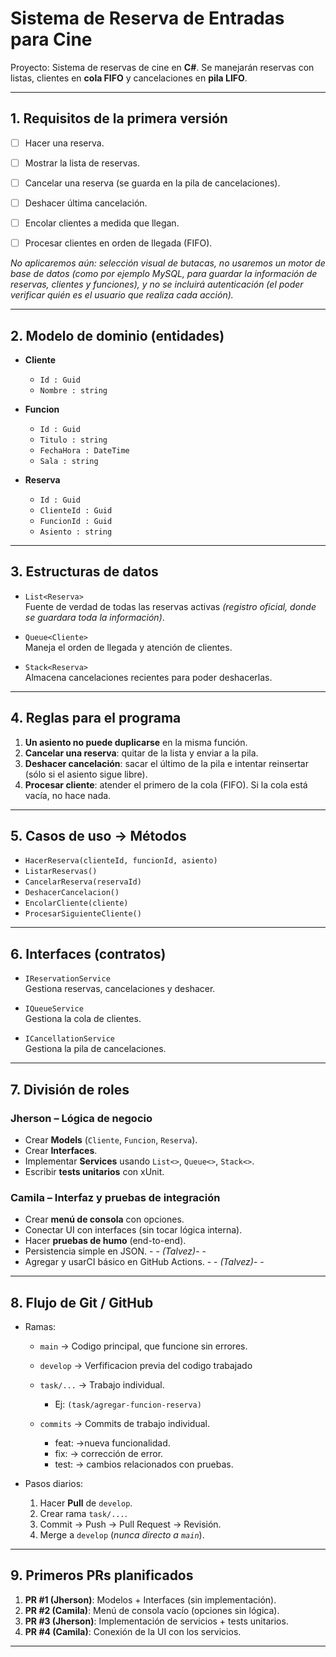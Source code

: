# Sistema de Reserva de Entradas para Cine

Proyecto: Sistema de reservas de cine en **C#**. Se manejarán reservas con listas, clientes en **cola FIFO** y cancelaciones en **pila LIFO**.

---

## 1. Requisitos de la primera versión

- [ ] Hacer una reserva.
- [  ] Mostrar la lista de reservas.
- [  ] Cancelar una reserva (se guarda en la pila de cancelaciones).
- [  ] Deshacer última cancelación.
- [  ] Encolar clientes a medida que llegan.
- [  ] Procesar clientes en orden de llegada (FIFO).


_No aplicaremos aún: selección visual de butacas, no usaremos un motor de base de datos (como por ejemplo MySQL, para guardar la información de reservas, clientes y funciones), y no se incluirá autenticación (el poder verificar quién es el usuario que realiza cada acción)._

---

## 2. Modelo de dominio (entidades)

- **Cliente**
  - `Id : Guid`
  - `Nombre : string`

- **Funcion**
  - `Id : Guid`
  - `Titulo : string`
  - `FechaHora : DateTime`
  - `Sala : string`

- **Reserva**
  - `Id : Guid`
  - `ClienteId : Guid`
  - `FuncionId : Guid`
  - `Asiento : string`

---

## 3. Estructuras de datos

- `List<Reserva>`  
  Fuente de verdad de todas las reservas activas _(registro oficial, donde se guardara toda la información)_.

- `Queue<Cliente>`  
  Maneja el orden de llegada y atención de clientes.

- `Stack<Reserva>`  
  Almacena cancelaciones recientes para poder deshacerlas.

---

## 4. Reglas para el programa

1. **Un asiento no puede duplicarse** en la misma función.
2. **Cancelar una reserva**: quitar de la lista y enviar a la pila.
3. **Deshacer cancelación**: sacar el último de la pila e intentar reinsertar (sólo si el asiento sigue libre).
4. **Procesar cliente**: atender el primero de la cola (FIFO). Si la cola está vacía, no hace nada.

---

## 5. Casos de uso → Métodos

- `HacerReserva(clienteId, funcionId, asiento)`
- `ListarReservas()`
- `CancelarReserva(reservaId)`
- `DeshacerCancelacion()`
- `EncolarCliente(cliente)`
- `ProcesarSiguienteCliente()`

---

## 6. Interfaces (contratos)

- `IReservationService`  
  Gestiona reservas, cancelaciones y deshacer.

- `IQueueService`  
  Gestiona la cola de clientes.

- `ICancellationService`  
  Gestiona la pila de cancelaciones.

---

## 7. División de roles

### Jherson – Lógica de negocio
- Crear **Models** (`Cliente`, `Funcion`, `Reserva`).
- Crear **Interfaces**.
- Implementar **Services** usando `List<>`, `Queue<>`, `Stack<>`.
- Escribir **tests unitarios** con xUnit.

### Camila – Interfaz y pruebas de integración
- Crear **menú de consola** con opciones.
- Conectar UI con interfaces (sin tocar lógica interna).
- Hacer **pruebas de humo** (end-to-end).
- Persistencia simple en JSON. - - _(Talvez)_- -
- Agregar y usarCI básico en GitHub Actions. - - _(Talvez)_- -

---

## 8. Flujo de Git / GitHub

- Ramas:
  - `main` → Codigo principal, que funcione sin errores.
  - `develop` → Verfificacion previa del codigo trabajado
  - `task/...` → Trabajo individual.
    - Ej: `(task/agregar-funcion-reserva)`
  - `commits` → Commits de trabajo individual.
    
    - feat: →nueva funcionalidad.
    - fix: → corrección de error.
    - test: → cambios relacionados con pruebas.


- Pasos diarios:
  1. Hacer **Pull** de `develop`.
  2. Crear rama `task/...`.
  3. Commit → Push → Pull Request → Revisión.
  4. Merge a `develop` (*nunca directo a `main`*).

---

## 9. Primeros PRs planificados

1. **PR #1 (Jherson)**: Modelos + Interfaces (sin implementación).  
2. **PR #2 (Camila)**: Menú de consola vacío (opciones sin lógica).  
3. **PR #3 (Jherson)**: Implementación de servicios + tests unitarios.  
4. **PR #4 (Camila)**: Conexión de la UI con los servicios.

---

